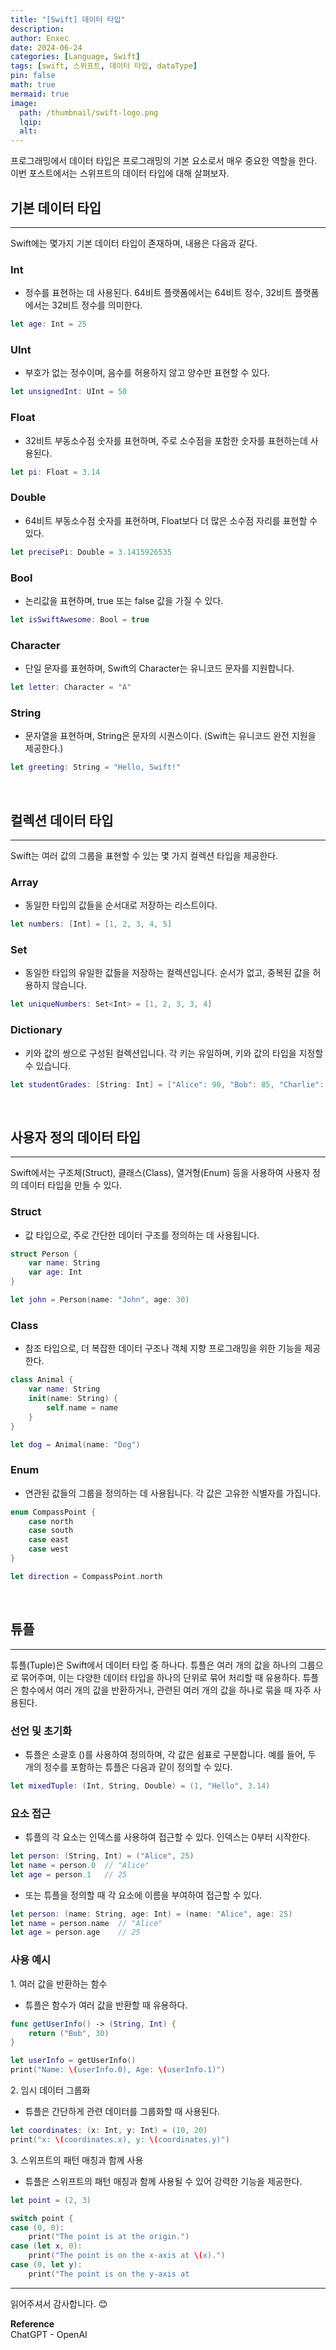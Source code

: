 ```yaml
---
title: "[Swift] 데이터 타입"
description: 
author: Enxec
date: 2024-06-24
categories: [Language, Swift]
tags: [swift, 스위프트, 데이터 타입, dataType]
pin: false
math: true
mermaid: true
image:
  path: /thumbnail/swift-logo.png
  lqip: 
  alt: 
---
```


프로그래밍에서 데이터 타입은 프로그래밍의 기본 요소로서 매우 중요한 역할을 한다. 이번 포스트에서는 스위프트의 데이터 타입에 대해 살펴보자.

## 기본 데이터 타입
---
Swift에는 몇가지 기본 데이터 타입이 존재하며, 내용은 다음과 같다.

### Int
- 정수를 표현하는 데 사용된다. 64비트 플랫폼에서는 64비트 정수, 32비트 플랫폼에서는 32비트 정수를 의미한다.

```swift
let age: Int = 25
```

### UInt
- 부호가 없는 정수이며, 음수를 허용하지 않고 양수만 표현할 수 있다.

```swift
let unsignedInt: UInt = 50
```

### Float
- 32비트 부동소수점 숫자를 표현하며, 주로 소수점을 포함한 숫자를 표현하는데 사용된다.

```swift
let pi: Float = 3.14
```

### Double
- 64비트 부동소수점 숫자를 표현하며, Float보다 더 많은 소수점 자리를 표현할 수 있다.

```swift
let precisePi: Double = 3.1415926535
```

### Bool
- 논리값을 표현하며, true 또는 false 값을 가질 수 있다.

```swift
let isSwiftAwesome: Bool = true
```

### Character
- 단일 문자를 표현하며, Swift의 Character는 유니코드 문자를 지원합니다.

```swift
let letter: Character = "A"
```

### String
- 문자열을 표현하며, String은 문자의 시퀀스이다. (Swift는 유니코드 완전 지원을 제공한다.)

```swift
let greeting: String = "Hello, Swift!"
```

<br>

## 컬렉션 데이터 타입
---
Swift는 여러 값의 그룹을 표현할 수 있는 몇 가지 컬렉션 타입을 제공한다.

### Array
- 동일한 타입의 값들을 순서대로 저장하는 리스트이다.

```swift
let numbers: [Int] = [1, 2, 3, 4, 5]
```

### Set
- 동일한 타입의 유일한 값들을 저장하는 컬렉션입니다. 순서가 없고, 중복된 값을 허용하지 않습니다.

```swift
let uniqueNumbers: Set<Int> = [1, 2, 3, 3, 4]
```

### Dictionary
- 키와 값의 쌍으로 구성된 컬렉션입니다. 각 키는 유일하며, 키와 값의 타입을 지정할 수 있습니다.

```swift
let studentGrades: [String: Int] = ["Alice": 90, "Bob": 85, "Charlie": 88]
```

<br>

## 사용자 정의 데이터 타입
---
Swift에서는 구조체(Struct), 클래스(Class), 열거형(Enum) 등을 사용하여 사용자 정의 데이터 타입을 만들 수 있다.

### Struct
- 값 타입으로, 주로 간단한 데이터 구조를 정의하는 데 사용됩니다.

```swift
struct Person {
    var name: String
    var age: Int
}

let john = Person(name: "John", age: 30)
```

### Class
- 참조 타입으로, 더 복잡한 데이터 구조나 객체 지향 프로그래밍을 위한 기능을 제공한다.

```swift
class Animal {
    var name: String
    init(name: String) {
        self.name = name
    }
}

let dog = Animal(name: "Dog")
```

### Enum
- 연관된 값들의 그룹을 정의하는 데 사용됩니다. 각 값은 고유한 식별자를 가집니다.

```swift
enum CompassPoint {
    case north
    case south
    case east
    case west
}

let direction = CompassPoint.north
```

<br>

## 튜플
---
튜플(Tuple)은 Swift에서 데이터 타입 중 하나다. 튜플은 여러 개의 값을 하나의 그룹으로 묶어주며, 이는 다양한 데이터 타입을 하나의 단위로 묶어 처리할 때 유용하다. 튜플은 함수에서 여러 개의 값을 반환하거나, 관련된 여러 개의 값을 하나로 묶을 때 자주 사용된다.

### 선언 및 초기화
- 튜플은 소괄호 ()를 사용하여 정의하며, 각 값은 쉼표로 구분합니다. 예를 들어, 두 개의 정수를 포함하는 튜플은 다음과 같이 정의할 수 있다.

```swift
let mixedTuple: (Int, String, Double) = (1, "Hello", 3.14)
```

### 요소 접근
- 튜플의 각 요소는 인덱스를 사용하여 접근할 수 있다. 인덱스는 0부터 시작한다.

```swift
let person: (String, Int) = ("Alice", 25)
let name = person.0  // "Alice"
let age = person.1   // 25
```

- 또는 튜플을 정의할 때 각 요소에 이름을 부여하여 접근할 수 있다.

```swift
let person: (name: String, age: Int) = (name: "Alice", age: 25)
let name = person.name  // "Alice"
let age = person.age    // 25
```

### 사용 예시
1\. 여러 값을 반환하는 함수
  - 튜플은 함수가 여러 값을 반환할 때 유용하다.

  ```swift
  func getUserInfo() -> (String, Int) {
      return ("Bob", 30)
  }

  let userInfo = getUserInfo()
  print("Name: \(userInfo.0), Age: \(userInfo.1)")
  ```

2\. 임시 데이터 그룹화
  - 튜플은 간단하게 관련 데이터를 그룹화할 때 사용된다.

  ```swift
  let coordinates: (x: Int, y: Int) = (10, 20)
  print("x: \(coordinates.x), y: \(coordinates.y)")
  ```

3\. 스위프트의 패턴 매칭과 함께 사용
  - 튜플은 스위프트의 패턴 매칭과 함께 사용될 수 있어 강력한 기능을 제공한다.

  ```swift
  let point = (2, 3)

  switch point {
  case (0, 0):
      print("The point is at the origin.")
  case (let x, 0):
      print("The point is on the x-axis at \(x).")
  case (0, let y):
      print("The point is on the y-axis at
  ```

---

읽어주셔서 감사합니다. 😊 

__Reference__  
ChatGPT - OpenAI